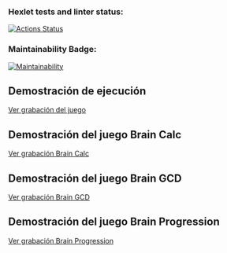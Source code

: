 ### Hexlet tests and linter status:
[![Actions Status](https://github.com/JhonFredyTorres/fullstack-javascript-project-98/actions/workflows/hexlet-check.yml/badge.svg)](https://github.com/JhonFredyTorres/fullstack-javascript-project-98/actions)

### Maintainability Badge:
[![Maintainability](https://api.codeclimate.com/v1/badges/5a04f2ad83e9a205c5b2/maintainability)](https://codeclimate.com/github/JhonFredyTorres/fullstack-javascript-project-98/maintainability)

## Demostración de ejecución

[Ver grabación del juego](https://youtu.be/QGTC1YniBBw)

## Demostración del juego Brain Calc

[Ver grabación Brain Calc](https://youtu.be/tf5fk6LfvDs)

## Demostración del juego Brain GCD

[Ver grabación Brain GCD](https://youtu.be/LU8Rt2u0aLQ)


## Demostración del juego Brain Progression

[Ver grabación Brain Progression](https://youtu.be/WvPIQLKmBVg)